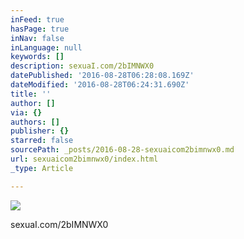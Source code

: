 ```yaml
---
inFeed: true
hasPage: true
inNav: false
inLanguage: null
keywords: []
description: sexuaI.com/2bIMNWX0
datePublished: '2016-08-28T06:28:08.169Z'
dateModified: '2016-08-28T06:24:31.690Z'
title: ''
author: []
via: {}
authors: []
publisher: {}
starred: false
sourcePath: _posts/2016-08-28-sexuaicom2bimnwx0.md
url: sexuaicom2bimnwx0/index.html
_type: Article

---
```

![](https://the-grid-user-content.s3-us-west-2.amazonaws.com/0a5f8e3d-8df6-4fc6-9045-cfef080db6b5.jpg)

sexuaI.com/2bIMNWX0